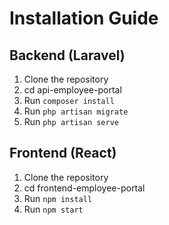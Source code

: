 # Installation Guide

## Backend (Laravel)

1. Clone the repository
2. cd api-employee-portal
3. Run `composer install`
4. Run `php artisan migrate`
5. Run `php artisan serve`

## Frontend (React)

1. Clone the repository
2. cd frontend-employee-portal
3. Run `npm install`
4. Run `npm start`
